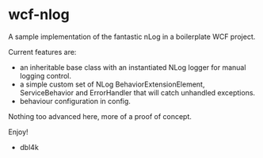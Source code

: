 # wcf-nlog

A sample implementation of the fantastic nLog in a boilerplate WCF project.

Current features are:

* an inheritable base class with an instantiated NLog logger for manual logging control.
* a simple custom set of NLog BehaviorExtensionElement, ServiceBehavior and ErrorHandler that will catch unhandled exceptions.
* behaviour configuration in config.

Nothing too advanced here, more of a proof of concept.

Enjoy!

- dbl4k
